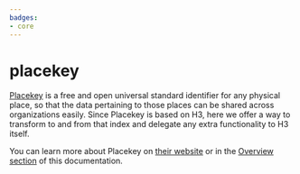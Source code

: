 ```yaml
---
badges:
- core
---
```

# placekey


[Placekey](https://www.placekey.io/faq) is a free and open universal standard identifier for any physical place, so that the data pertaining to those places can be shared across organizations easily. Since Placekey is based on H3, here we offer a way to transform to and from that index and delegate any extra functionality to H3 itself.

You can learn more about Placekey on [their website](https://www.placekey.io/) or in the [Overview section](/spatial-extension-bq/sql-reference/placekey/#placekey) of this documentation.